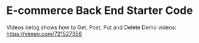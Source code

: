 # E-commerce Back End Starter Code

Videos belog shows how to Get, Post, Put and Delete
Demo videos:
https://vimeo.com/721527356

